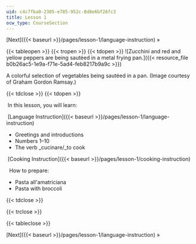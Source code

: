 ```yaml
---
uid: c4c7fba0-2305-e785-952c-8d8e6bf26fc3
title: Lesson 1
ocw_type: CourseSection
---
```


[Next]({{< baseurl >}}/pages/lesson-1/language-instruction) »

{{< tableopen >}}
{{< tropen >}}
{{< tdopen >}}
![Zucchini and red and yellow peppers are being sautéed in a metal frying pan.]({{< resource_file b0b26ac5-1e9a-f71e-5ad4-feb8217b9a9c >}})

A colorful selection of vegetables being sautéed in a pan. (Image courtesy of Graham Gordon Ramsay.)


{{< tdclose >}}
{{< tdopen >}}


 In this lesson, you will learn:

 [Language Instruction]({{< baseurl >}}/pages/lesson-1/language-instruction)

*   Greetings and introductions
*   Numbers 1–10
*   The verb _cucinare/_to cook

 [Cooking Instruction]({{< baseurl >}}/pages/lesson-1/cooking-instruction)

  How to prepare:

*   Pasta all'amatriciana
*   Pasta with broccoli


{{< tdclose >}}

{{< trclose >}}

{{< tableclose >}}

[Next]({{< baseurl >}}/pages/lesson-1/language-instruction) »

